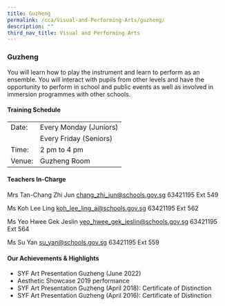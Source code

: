 ```yaml
---
title: Guzheng
permalink: /cca/Visual-and-Performing-Arts/guzheng/
description: ""
third_nav_title: Visual and Performing Arts
---
```

### Guzheng

You will learn how to play the instrument and learn to perform as an ensemble. You will interact with pupils from other levels and have the opportunity to perform in school and public events as well as involved in immersion programmes with other schools.  
  

#### Training Schedule

|  |  |
|---|---|
| Date: | Every Monday (Juniors) |
|  | Every Friday (Seniors) |
| Time: | 2 pm to 4 pm |
| Venue: | Guzheng Room |

#### Teachers In-Charge

Mrs Tan-Chang Zhi Jun [chang\_zhi\_jun@schools.gov.sg](mailto:chang_zhi_jun@schools.gov.sg) 63421195 Ext 549

Ms Koh Lee Ling [koh\_lee\_ling\_a@schools.gov.sg](mailto:koh_lee_ling_a@schools.gov.sg) 63421195 Ext 562

Ms Yeo Hwee Gek Jeslin [yeo\_hwee\_gek\_jeslin@schools.gov.sg](mailto:yeo_hwee_gek_jeslin@schools.gov.sg) 63421195 Ext 564

Ms Su Yan [su\_yan@schools.gov.sg](mailto:su_yan@schools.gov.sg) 63421195 Ext 559

#### Our Achievements & Highlights

*   SYF Art Presentation Guzheng (June 2022)
*   Aesthetic Showcase 2019 performance
*   SYF Art Presentation Guzheng (April 2018): Certificate of Distinction
*   SYF Art Presentation Guzheng (April 2016): Certificate of Distinction